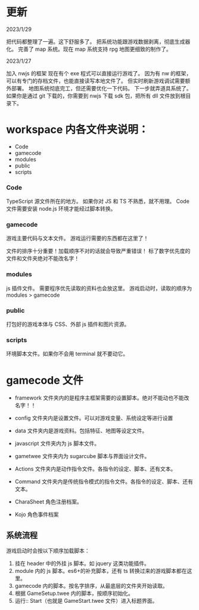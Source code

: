 # 更新

2023/1/29

把代码都整理了一遍。这下舒服多了。
把系统功能跟游戏数据剥离，彻底生成器化。
完善了 map 系统。现在 map 系统支持 rpg 地图更细致的制作了。

2023/1/27

加入 nwjs 的框架
现在有个 exe 程式可以直接运行游戏了。
因为有 nw 的框架，可以有专门的存档文件，也能直接读写本地文件了。
但实时刷新游戏调试需要额外部署。
地图系统彻底完工，但还需要优化一下代码。
下一步就弄道具系统了。
如果你是通过 git 下载的，你需要到 nwjs 下载 sdk 包，把所有 dll 文件放到根目录下。

# workspace 内各文件夹说明：

- Code
- gamecode
- modules
- public
- scripts

### Code

TypeScript 源文件所在的地方。
如果你对 JS 和 TS 不熟悉，就不用理。
Code 文件需要安装 node.js 环境才能经过脚本转换。

### gamecode

游戏主要代码与文本文件。
游戏运行需要的东西都在这里了！

文件的排序十分重要！加载顺序不对的话就会导致严重错误！
标了数字优先度的文件和文件夹绝对不能改名字！

### modules

js 插件文件。
需要程序优先读取的资料也会放这里。
游戏启动时，读取的顺序为 modules > gamecode

### public

打包好的游戏本体与 CSS、外部 js 插件和图片资源。

### scripts

环境脚本文件。如果你不会用 terminal 就不要动它。

# gamecode 文件

- framework
  文件夹内的是程序主框架需要的设置脚本。绝对不能动也不能改名字！！

- config
  文件夹内是设置文件。可以对游戏变量、系统设定等进行设置

- data
  文件夹内是游戏资料。包括特征、地图等设定文件。

- javascript
  文件夹内为 js 脚本文件。

- gametwee
  文件夹内为 sugarcube 脚本与界面设计文件。

- Actions
  文件夹内是动作指令文件。各指令的设定、脚本、还有文本。

- Command
  文件夹内是传统指令模式的指令文件。各指令的设定、脚本、还有文本。

- CharaSheet
  角色注册档案。

- Kojo
  角色事件档案

## 系统流程

游戏启动时会按以下顺序加载脚本：

1. 挂在 header 中的外挂 js 脚本。如 jquery 这类功能插件。
2. module 内的 js 脚本。es6+的补充脚本，还有 ts 转换过来的游戏脚本都在这里。
3. gamecode 内的脚本。按名字排序，从最底层的文件夹开始读取。
4. 根据 GameSetup.twee 内的脚本，按顺序初始化。
5. 运行:: Start（也就是 GameStart.twee 文件）进入标题界面。

